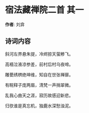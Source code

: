 # 宿法藏禅院二首  其一

**作者**: 刘弇

## 诗词内容

斜河左界悬朱提，冷烬掠天萤糁飞。

高梧泣液凉参差，前村后村乌夜啼。

雕甍绣栱绝坤维，知自在世张禅扉。

有睆释子庞两眉，清梵一声捎翠微。

乱我心曲天之涯，寂历故感迎新悲。

归欤谁是真忘机，独鹿水深愁浊泥。

